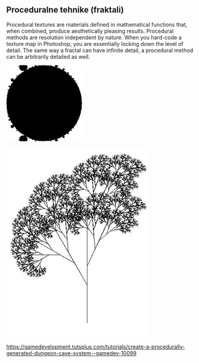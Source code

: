 ## Proceduralne tehnike (fraktali)

Procedural textures are materials defined in mathematical functions that, when combined, produce aesthetically pleasing results. Procedural methods are resolution independent by nature. When you hard-code a texture map in Photoshop, you are essentially locking down the level of detail. The same way a fractal can have infinite detail, a procedural method can be arbitrarily detailed as well.

![mandelbrot-zoom](slike/mandelbrot-zoom.gif)

![recursive-tree](slike/recursive-tree.jpg)

https://gamedevelopment.tutsplus.com/tutorials/create-a-procedurally-generated-dungeon-cave-system--gamedev-10099
